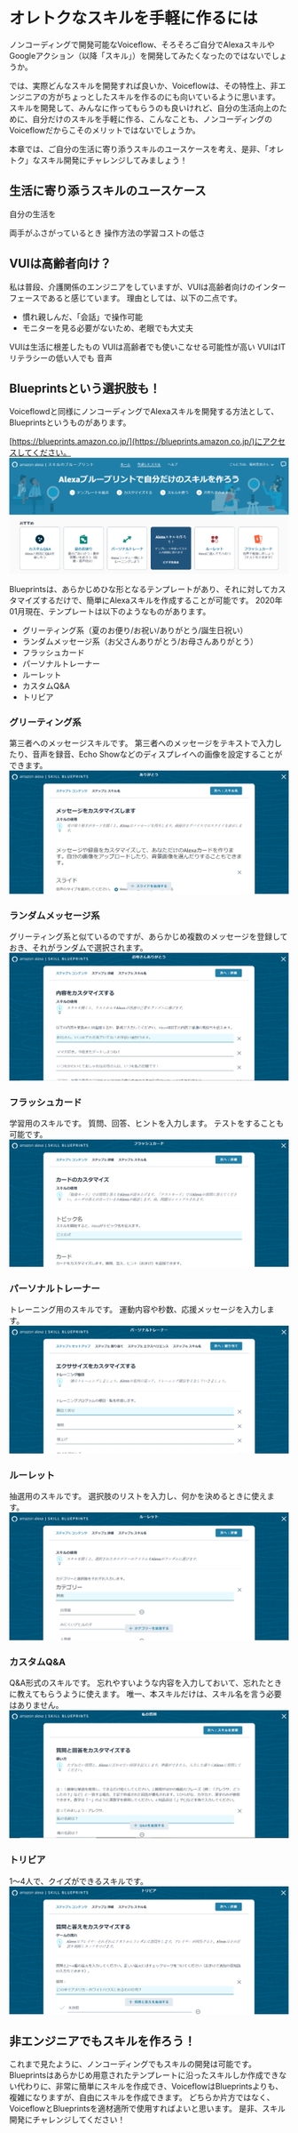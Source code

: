 # オレトクなスキルを手軽に作るには
ノンコーディングで開発可能なVoiceflow、そろそろご自分でAlexaスキルやGoogleアクション（以降「スキル」）を開発してみたくなったのではないでしょうか。

では、実際どんなスキルを開発すれば良いか、Voiceflowは、その特性上、非エンジニアの方がちょっとしたスキルを作るのにも向いているように思います。
スキルを開発して、みんなに作ってもらうのも良いけれど、自分の生活向上のために、自分だけのスキルを手軽に作る、こんなことも、ノンコーディングのVoiceflowだからこそのメリットではないでしょうか。

本章では、ご自分の生活に寄り添うスキルのユースケースを考え、是非、「オレトク」なスキル開発にチャレンジしてみましょう！

## 生活に寄り添うスキルのユースケース
自分の生活を


両手がふさがっているとき
操作方法の学習コストの低さ


## VUIは高齢者向け？
私は普段、介護関係のエンジニアをしていますが、VUIは高齢者向けのインターフェースであると感じています。
理由としては、以下の二点です。
* 慣れ親しんだ、「会話」で操作可能
* モニターを見る必要がないため、老眼でも大丈夫





VUIは生活に根差したもの
VUIは高齢者でも使いこなせる可能性が高い
VUIはITリテラシーの低い人でも
音声




## Blueprintsという選択肢も！
Voiceflowdと同様にノンコーディングでAlexaスキルを開発する方法として、Blueprintsというものがあります。

[https://blueprints.amazon.co.jp/](https://blueprints.amazon.co.jp/)にアクセスしてください。
![Blueprintsホーム画面](images/chapxx-fukumura-kaigo/blueprints_home.png)

Blueprintsは、あらかじめひな形となるテンプレートがあり、それに対してカスタマイズするだけで、簡単にAlexaスキルを作成することが可能です。
2020年01月現在、テンプレートは以下のようなものがあります。

* グリーティング系（夏のお便り/お祝い/ありがとう/誕生日祝い）
* ランダムメッセージ系（お父さんありがとう/お母さんありがとう）
* フラッシュカード
* パーソナルトレーナー
* ルーレット
* カスタムQ&A
* トリビア

### グリーティング系
第三者へのメッセージスキルです。
第三者へのメッセージをテキストで入力したり、音声を録音、Echo Showなどのディスプレイへの画像を設定することができます。
![Blueprintsありがとう画面](images/chapxx-fukumura-kaigo/blueprints_arigato.png)

### ランダムメッセージ系
グリーティング系と似ているのですが、あらかじめ複数のメッセージを登録しておき、それがランダムで選択されます。
![Blueprintsお母さんありがとう画面](images/chapxx-fukumura-kaigo/blueprints_mother.png)

### フラッシュカード
学習用のスキルです。
質問、回答、ヒントを入力します。
テストをすることも可能です。
![Blueprintsフラッシュカード画面](images/chapxx-fukumura-kaigo/blueprints_flashcard.png)

### パーソナルトレーナー
トレーニング用のスキルです。
運動内容や秒数、応援メッセージを入力します。
![Blueprintsパーソナルトレーナー画面](images/chapxx-fukumura-kaigo/blueprints_trainner.png)

### ルーレット
抽選用のスキルです。
選択肢のリストを入力し、何かを決めるときに使えます。
![Blueprintsルーレット画面](images/chapxx-fukumura-kaigo/blueprints_roulette.png)

### カスタムQ&A
Q&A形式のスキルです。
忘れやすいような内容を入力しておいて、忘れたときに教えてもらうように使えます。
唯一、本スキルだけは、スキル名を言う必要はありません。
![BlueprintsカスタムQ&A画面](images/chapxx-fukumura-kaigo/blueprints_qa.png)

### トリビア
1～4人で、クイズができるスキルです。
![Blueprintsトリビア画面](images/chapxx-fukumura-kaigo/blueprints_trivia.png)

## 非エンジニアでもスキルを作ろう！
これまで見たように、ノンコーディングでもスキルの開発は可能です。
Blueprintsはあらかじめ用意されたテンプレートに沿ったスキルしか作成できない代わりに、非常に簡単にスキルを作成でき、VoiceflowはBlueprintsよりも、複雑になりますが、自由にスキルを作成できます。
どちらか片方ではなく、VoiceflowとBlueprintsを適材適所で使用すればよいと思います。
是非、スキル開発にチャレンジしてください！
